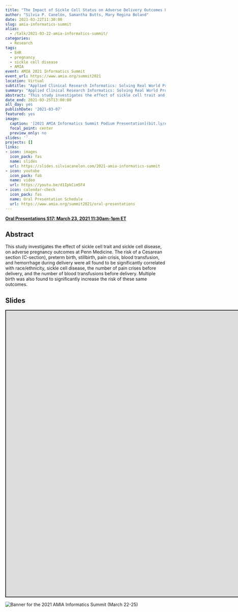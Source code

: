 ```yaml
---
title: "The Impact of Sickle Cell Status on Adverse Delivery Outcomes Using Electronic Health Record Data"
author: "Silvia P. Canelón, Samantha Butts, Mary Regina Boland"
date: 2021-03-22T11:30:00
slug: amia-informatics-summit
alias:
  - /talk/2021-03-22-amia-informatics-summit/
categories:
  - Research
tags:
  - EHR
  - pregnancy
  - sickle cell disease
  - AMIA
event: AMIA 2021 Informatics Summit
event_url: https://www.amia.org/summit2021
location: Virtual
subtitle: "Applied Clinical Research Informatics: Solving Real World Problems. Oral Presentations S17: March 23, 2021 11:30am-1pm ET"
summary: "Applied Clinical Research Informatics: Solving Real World Problems. Oral Presentations S17: March 23, 2021 11:30am-1pm ET"
abstract: "This study investigates the effect of sickle cell trait and sickle cell disease, on adverse pregnancy outcomes at Penn Medicine. The risk of a Cesarean section (C-section), preterm birth, stillbirth, pain crisis, blood transfusion, and hemorrhage during delivery were all found to be significantly correlated with race/ethnicity, sickle cell disease, the number of pain crises before delivery, and the number of blood transfusions before delivery. Multiple birth was also found to significantly increase the risk of these same outcomes."
date_end: 2021-03-25T13:00:00
all_day: yes
publishDate: '2021-03-07'
featured: yes
image:
  caption: '[2021 AMIA Informatics Summit Podium Presentation](bit.ly/AMIA-sickle-cell)'
  focal_point: center
  preview_only: no
slides: ''
projects: []
links:
- icon: images
  icon_pack: fas
  name: slides
  url: https://slides.silviacanelon.com/2021-amia-informatics-summit
- icon: youtube
  icon_pack: fab
  name: video
  url: https://youtu.be/d1IpkCim5F4
- icon: calendar-check
  icon_pack: fas
  name: Oral Presentation Schedule
  url: https://www.amia.org/summit2021/oral-presentations
---
```


<script src="{{< blogdown/postref >}}index_files/fitvids/fitvids.min.js"></script>

[**Oral Presentations S17: March 23, 2021 11:30am-1pm ET**](https://www.amia.org/summit2021/oral-presentations)

## Abstract

This study investigates the effect of sickle cell trait and sickle cell disease, on adverse pregnancy outcomes at Penn Medicine. The risk of a Cesarean section (C-section), preterm birth, stillbirth, pain crisis, blood transfusion, and hemorrhage during delivery were all found to be significantly correlated with race/ethnicity, sickle cell disease, the number of pain crises before delivery, and the number of blood transfusions before delivery. Multiple birth was also found to significantly increase the risk of these same outcomes.

## Slides

<div class="shareagain" style="min-width:300px;margin:1em auto;">
<iframe src="https://spcanelon.github.io/2021-AMIA-sickle-cell" width="1600" height="900" style="border:2px solid currentColor;" loading="lazy" allowfullscreen></iframe>
<script>fitvids('.shareagain', {players: 'iframe'});</script>
</div>

![Banner for the 2021 AMIA Informatics Summit (March 22-25)](2021-AMIA-IS-banner.jpg)
